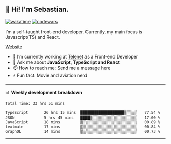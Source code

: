 ## 👋 Hi! I'm Sebastian.

[![wakatime](https://wakatime.com/badge/user/df0036c6-328a-4a39-be9b-e49417ed22a1.svg)](https://wakatime.com/@df0036c6-328a-4a39-be9b-e49417ed22a1)
[![codewars](https://www.codewars.com/users/sebavuye/badges/small)](https://www.codewars.com/users/sebavuye)

I’m a self-taught front-end developer. Currently, my main focus is Javascript(TS) and React.

[Website](https://sebastianvuye.be)

- 🔭 I’m currently working at [Telenet](https://telenet.be/) as a Front-end Developer
- 💬 Ask me about **JavaScript, TypeScript and React**
- 📫 How to reach me: Send me a message here
- ⚡ Fun fact: Movie and aviation nerd

-------

📊 **Weekly development breakdown**

<!--START_SECTION:waka-->

```txt
Total Time: 33 hrs 51 mins

TypeScript       26 hrs 15 mins  ███████████████████▒░░░░░   77.54 %
JSON             5 hrs 45 mins   ████▒░░░░░░░░░░░░░░░░░░░░   17.00 %
JavaScript       18 mins         ▒░░░░░░░░░░░░░░░░░░░░░░░░   00.89 %
textmate         17 mins         ▒░░░░░░░░░░░░░░░░░░░░░░░░   00.84 %
GraphQL          14 mins         ▒░░░░░░░░░░░░░░░░░░░░░░░░   00.73 %
```

<!--END_SECTION:waka-->
-------
